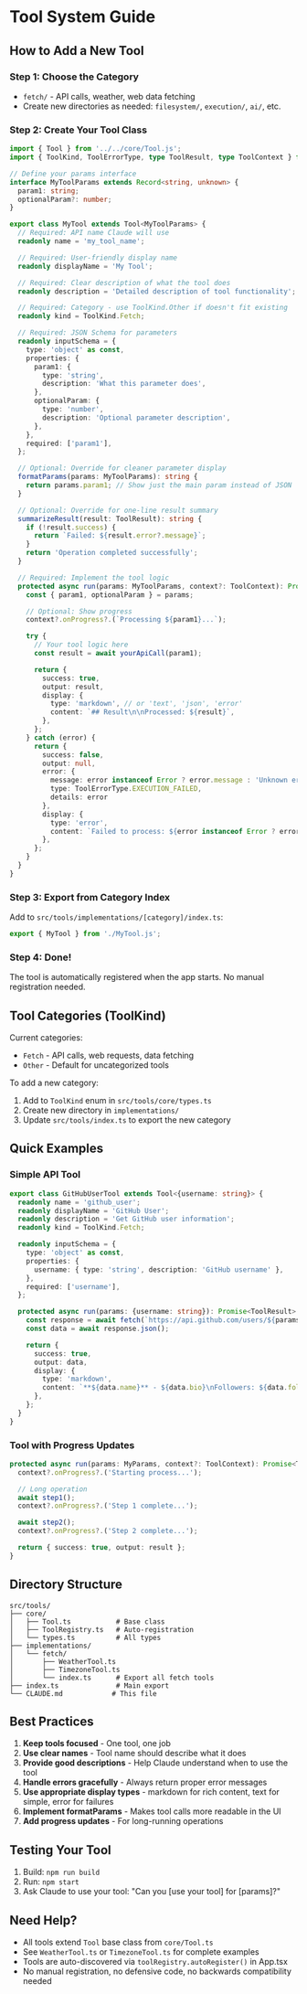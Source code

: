 # Tool System Guide

## How to Add a New Tool

### Step 1: Choose the Category
- `fetch/` - API calls, weather, web data fetching
- Create new directories as needed: `filesystem/`, `execution/`, `ai/`, etc.

### Step 2: Create Your Tool Class

```typescript
import { Tool } from '../../core/Tool.js';
import { ToolKind, ToolErrorType, type ToolResult, type ToolContext } from '../../core/types.js';

// Define your params interface
interface MyToolParams extends Record<string, unknown> {
  param1: string;
  optionalParam?: number;
}

export class MyTool extends Tool<MyToolParams> {
  // Required: API name Claude will use
  readonly name = 'my_tool_name';

  // Required: User-friendly display name
  readonly displayName = 'My Tool';

  // Required: Clear description of what the tool does
  readonly description = 'Detailed description of tool functionality';

  // Required: Category - use ToolKind.Other if doesn't fit existing
  readonly kind = ToolKind.Fetch;

  // Required: JSON Schema for parameters
  readonly inputSchema = {
    type: 'object' as const,
    properties: {
      param1: {
        type: 'string',
        description: 'What this parameter does',
      },
      optionalParam: {
        type: 'number',
        description: 'Optional parameter description',
      },
    },
    required: ['param1'],
  };

  // Optional: Override for cleaner parameter display
  formatParams(params: MyToolParams): string {
    return params.param1; // Show just the main param instead of JSON
  }

  // Optional: Override for one-line result summary
  summarizeResult(result: ToolResult): string {
    if (!result.success) {
      return `Failed: ${result.error?.message}`;
    }
    return 'Operation completed successfully';
  }

  // Required: Implement the tool logic
  protected async run(params: MyToolParams, context?: ToolContext): Promise<ToolResult> {
    const { param1, optionalParam } = params;

    // Optional: Show progress
    context?.onProgress?.(`Processing ${param1}...`);

    try {
      // Your tool logic here
      const result = await yourApiCall(param1);

      return {
        success: true,
        output: result,
        display: {
          type: 'markdown', // or 'text', 'json', 'error'
          content: `## Result\n\nProcessed: ${result}`,
        },
      };
    } catch (error) {
      return {
        success: false,
        output: null,
        error: {
          message: error instanceof Error ? error.message : 'Unknown error',
          type: ToolErrorType.EXECUTION_FAILED,
          details: error
        },
        display: {
          type: 'error',
          content: `Failed to process: ${error instanceof Error ? error.message : 'Unknown error'}`,
        },
      };
    }
  }
}
```

### Step 3: Export from Category Index

Add to `src/tools/implementations/[category]/index.ts`:

```typescript
export { MyTool } from './MyTool.js';
```

### Step 4: Done!
The tool is automatically registered when the app starts. No manual registration needed.

## Tool Categories (ToolKind)

Current categories:
- `Fetch` - API calls, web requests, data fetching
- `Other` - Default for uncategorized tools

To add a new category:
1. Add to `ToolKind` enum in `src/tools/core/types.ts`
2. Create new directory in `implementations/`
3. Update `src/tools/index.ts` to export the new category

## Quick Examples

### Simple API Tool
```typescript
export class GitHubUserTool extends Tool<{username: string}> {
  readonly name = 'github_user';
  readonly displayName = 'GitHub User';
  readonly description = 'Get GitHub user information';
  readonly kind = ToolKind.Fetch;

  readonly inputSchema = {
    type: 'object' as const,
    properties: {
      username: { type: 'string', description: 'GitHub username' },
    },
    required: ['username'],
  };

  protected async run(params: {username: string}): Promise<ToolResult> {
    const response = await fetch(`https://api.github.com/users/${params.username}`);
    const data = await response.json();

    return {
      success: true,
      output: data,
      display: {
        type: 'markdown',
        content: `**${data.name}** - ${data.bio}\nFollowers: ${data.followers}`,
      },
    };
  }
}
```

### Tool with Progress Updates
```typescript
protected async run(params: MyParams, context?: ToolContext): Promise<ToolResult> {
  context?.onProgress?.('Starting process...');

  // Long operation
  await step1();
  context?.onProgress?.('Step 1 complete...');

  await step2();
  context?.onProgress?.('Step 2 complete...');

  return { success: true, output: result };
}
```

## Directory Structure
```
src/tools/
├── core/
│   ├── Tool.ts           # Base class
│   ├── ToolRegistry.ts   # Auto-registration
│   └── types.ts          # All types
├── implementations/
│   └── fetch/
│       ├── WeatherTool.ts
│       ├── TimezoneTool.ts
│       └── index.ts      # Export all fetch tools
├── index.ts              # Main export
└── CLAUDE.md            # This file
```

## Best Practices

1. **Keep tools focused** - One tool, one job
2. **Use clear names** - Tool name should describe what it does
3. **Provide good descriptions** - Help Claude understand when to use the tool
4. **Handle errors gracefully** - Always return proper error messages
5. **Use appropriate display types** - markdown for rich content, text for simple, error for failures
6. **Implement formatParams** - Makes tool calls more readable in the UI
7. **Add progress updates** - For long-running operations

## Testing Your Tool

1. Build: `npm run build`
2. Run: `npm start`
3. Ask Claude to use your tool: "Can you [use your tool] for [params]?"

## Need Help?

- All tools extend `Tool` base class from `core/Tool.ts`
- See `WeatherTool.ts` or `TimezoneTool.ts` for complete examples
- Tools are auto-discovered via `toolRegistry.autoRegister()` in App.tsx
- No manual registration, no defensive code, no backwards compatibility needed